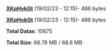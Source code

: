 [**XKpHvkGt**](/data/XKpHvkGt.txt) (19/02/23 - 12:15)- 486 bytes

[**XKpHvkGt**](/data/XKpHvkGt.txt) (19/02/23 - 12:15)- 486 bytes

**Total Datas**: 10675

**Total Size**: 68.78 MB / 68.8 MB
